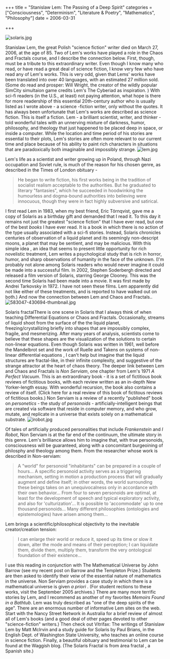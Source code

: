 +++
title = "Stanislaw Lem: The Passing of a Deep Spirit"
categories = ["Consciousness", "Determinism", "Literature & Poetry", "Mathematics", "Philosophy"]
date = 2006-03-31


+++

<img alt="solaris.jpg" src="https://www.fractalog.com/jpg/solaris.jpg" />

Stanislaw Lem, the great Polish &quot;science fiction&quot; writer died on March 27, 2006, at the age of 85. Two of Lem's works have played a role in the Chaos and Fractals course, and I describe the connection below. First, though, must be a tribute to this extraordinary writer.  Even though I know many who read, or have read a great deal of science fiction, I know very few who have read any of Lem's works. This is very odd, given that Lems' works have been translated into over 40 languages, with an estimated 27 million sold. (Some do read and prosper: Will Wright, the creator of the wildly popular SimCity simultaion game credits Lem's The Cyberiad as inspiration. )   With sci-fi readers (in the U.S., at least) not paying attention, what hope is there for more readership of this essential 20th-century author who is usually listed as I wrote above - a science -fiction writer, only without the quotes.   It has always been unfortunate that Lem's works are described as science fiction. This is itself a fiction. Lem - a brilliant scientist, writer, and thinker - told wonderful tales with an unnerving mixture of darkness, humor, philosophy, and theology that just happened to be placed deep in space, or inside a computer. While the location and time period of his stories are essential to their plots, Lem's stories are often more relevant to our current time and place because of his ability to paint rich characters in situations that are paradoxically both imaginable and impossibly strange.     <img alt="lem.jpg" src="https://www.fractalog.com/jpg/lem.jpg" />

Lem's life as a scientist and writer growing up in Poland, through Nazi occupation and Soviet rule, is much of the reason for his chosen genre, as described in the Times of London obituary -    
<blockquote>He began to write fiction, his first works being in the tradition of socialist realism acceptable to the authorities. But he graduated to literary &quot;fantasies&quot;, which he succeeded in hoodwinking the humourless and dogma-bound authorities into believing were innocuous, though they were in fact highly subversive and satirical.</blockquote>
 I first read Lem in 1983, when my best friend, Eric T&ouml;rnqvist, gave me a copy of Solaris as a birthday gift and demanded that I read it. To this day it remains not just the greatest &quot;science fiction&quot; that I have ever read, but one of the best <em>books</em> I have ever read. It is a book in which there is no action of the type usually associated with a sci-fi stories. Instead, Solaris chronicles centuries of observation of a liquid planet and its seemingly non-descript moons, a planet that may be sentient, and may be malicious. With this simple idea , an idea that seems to present little opportunity for rich novelistic treatment, Lem writes a psychological study that is rich in horror, humor, and sharp observations of humanity in the face of the unknown.  (I'm probably not alone among Solaris readers who would never imagine it could be made into a successful film. In 2002, Stephen Soderbergh directed and released a film version of Solaris, starring George Clooney. This was the second time Solaris had been made into a movie. It was first made by Andrei Tarkovsky in 1972. I have not seen these films. Lem apparently did not like either of these treatments, and is reported to have walked out on both.)  And now the connection between Lem and Chaos and Fractals..   <img alt="583047-430694-thumbnail.jpg" src="https://www.fractalog.com/jpg/583047-430694-thumbnail.jpg" />

 Solaris fractalThere is one scene in Solaris that I always think of when teaching Differential Equations or Chaos and Fractals. Occasionally, streams of liquid shoot from the surface of the the liquid planet, freezing/crystallizing briefly into shapes that are impossibly complex, fragile, and mesmerizing. After many years of analysis, scientists come to believe that these shapes are the visualization of the solutions to certain non-linear equations. Even though Solaris was written in 1961, well before the Mandelbrot set and the work of Ruelle and Takens on systems of non-linear differential equations , I can't help but imagine that the liquid structures are fractal-like, in their infinite complexity, and suggestive of the strange attractor at the heart of chaos theory.  The deeper link between Lem and Chaos and Fractals is <em>Non Serviam</em>, one chapter from Lem's 1971 <em>A Perfect Vacuum</em>. This is an extraordinary book - it is a set of fictitious book reviews of fictitious books, with each review written as an in-depth New Yorker-length essay. With wonderful recursion, the book also contains a review of itself. (Click here for a real review of this book of fictitous reviews of fictitious books.)  Non Serviam is a review of a recently &quot;published&quot; book on <em>personetics - </em>the study of <em>personoids</em> - artificially-intelligent beings that are created via software that reside in computer memory, and who grow, mutate, and replicate in a universe that exists solely on a mathematical substrate.   <img alt="irobot.jpg" src="https://www.fractalog.com/jpg/irobot.jpg" />

Of tales of artificially produced personalities that include <em>Frankenstein </em>and <em>I Robot</em>, Non Serviam is at the far end of the continuum, the ultimate story in this genre. Lem's brilliance allows him to imagine that, with true personoids, consciousness will be guaranteed, along with a concomitant burgeoining of philosphy and theology among them. From the researcher whose work is described in Non-serviam:  
<blockquote>A &quot;world&quot; for personoid &quot;inhabitants&quot; can be prepared in a couple of hours... A specific personoid activity serves as a triggering mechanism, setting in motion a production process that will gradually augment and define itself; in other words, the world surrounding these beings takes on an unequivocalness only in accordance with their own behavior... From four to seven personoids are optimal, at least for the development of speech and typical exploratory activity, and also for 'culturization'... It is possible to 'accommodate' up to one thousand personoids... Many different philosophies (ontologies and epistemologies) have arisen among them... </blockquote>
 Lem brings a scientific/philosophical objectivity to the inevitable creator/creation tension:  
<blockquote>I can enlarge their world or reduce it, speed up its time or slow it down, alter the mode and means of their perception; I can liquidate them, divide them, multiply them, transform the very ontological foundation of their existence... </blockquote>
 I use this reading in conjunction with The Mathematical Universe by John Barrow (see my recent post on Barrow and the Templeton Prize.) Students are then asked to identify their veiw of the essential nature of mathematics in the universe. Non Serviam provides a case study in which there is a mathematical universe is given <em>a priori</em> . (For student rections to these works, visit the September 2005 archives.)  There are many more terrific stories by Lem, and I recommend as another of my favorites <em>Memoirs Found in a Bathtub</em>.  Lem was truly described as &quot;one of the deep spirits of the age&quot;.  There are an enormous number of informative Lem sites on the web. Start with the Nancy Street Network in Australia for a brief review of almost all of Lem's books (and a good deal of other pages devoted to other &quot;science-fiction&quot; writers.) Then check out Vitrifax: The writings of Stanislaw Lem by Matt McIrvin and a study guide for Solaris by Paul Brians, in the English Dept. of Washington State University, who teaches an online course in science fiction.  Finally, a beautiful obituary and testimonial to Lem can be found at the Waggish blog.  (The Solaris Fractal is from área fractal , a Spanish site.)
